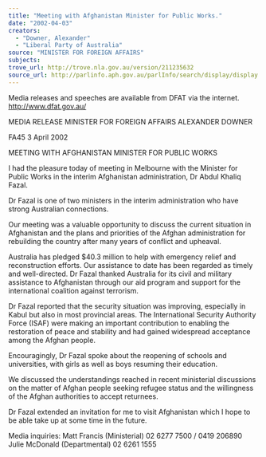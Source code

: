 ```yaml
---
title: "Meeting with Afghanistan Minister for Public Works."
date: "2002-04-03"
creators:
  - "Downer, Alexander"
  - "Liberal Party of Australia"
source: "MINISTER FOR FOREIGN AFFAIRS"
subjects:
trove_url: http://trove.nla.gov.au/version/211235632
source_url: http://parlinfo.aph.gov.au/parlInfo/search/display/display.w3p;query=Id%3A%22media/pressrel/JX866%22
---
```


 Media releases and speeches are available from DFAT via the internet.      http://www.dfat.gov.au/

 MEDIA RELEASE MINISTER FOR FOREIGN AFFAIRS ALEXANDER DOWNER

 FA45 3 April 2002

 MEETING WITH AFGHANISTAN MINISTER FOR PUBLIC WORKS

 I had the pleasure today of meeting in Melbourne with the Minister for Public Works in the interim Afghanistan administration, Dr Abdul Khaliq Fazal.

 Dr Fazal is one of two ministers in the interim administration who have strong Australian connections.

 Our meeting was a valuable opportunity to discuss the current situation in Afghanistan and the plans and priorities of the Afghan administration for rebuilding the country after many years of conflict and upheaval.

 Australia has pledged $40.3 million to help with emergency relief and reconstruction efforts. Our assistance to date has been regarded as timely and well-directed. Dr Fazal thanked Australia for its civil and military assistance to Afghanistan through our aid program and support for the international coalition against terrorism.

 Dr Fazal reported that the security situation was improving, especially in Kabul but also in most provincial areas. The International Security Authority Force (ISAF) were making an important contribution to enabling the restoration of peace and stability and had gained widespread acceptance among the Afghan people.

 Encouragingly, Dr Fazal spoke about the reopening of schools and universities, with girls as well as boys resuming their education.

 We discussed the understandings reached in recent ministerial discussions on the matter of Afghan people seeking refugee status and the willingness of the Afghan authorities to accept returnees.

 Dr Fazal extended an invitation for me to visit Afghanistan which I hope to be able take up at some time in the future.

 Media inquiries: Matt Francis (Ministerial) 02 6277 7500 / 0419 206890 Julie McDonald (Departmental) 02 6261 1555

